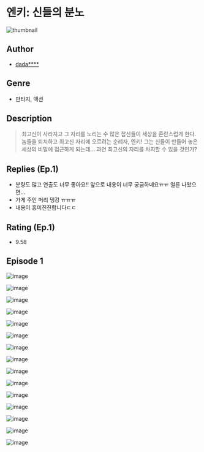 # 엔키: 신들의 분노
![thumbnail](https://image-comic.pstatic.net/user_contents_data/challenge_comic/2023/05/24/346300/upload_3762303812956676919_480x623.jpeg)

## Author
- [dada****](https://comic.naver.com/artistTitle?id=346300)

## Genre
- 판타지, 액션

## Description
> 최고신이 사라지고 그 자리를 노리는 수 많은 잡신들이 세상을 혼란스럽게 한다. 놈들을 퇴치하고 최고신 자리에 오르려는 순례자, 엔키! 그는 신들이 만들어 놓은 세상의 비밀에 접근하게 되는데... 과연 최고신의 자리를 차지할 수 있을 것인가?

## Replies (Ep.1)
- 분량도 많고 연출도 너무 좋아요!! 앞으로 내용이 너무 궁금하네요ㅠㅠ 얼른 나왔으면...
- 가게 주인 머리 댕강 ㅠㅠㅠ
- 내용이 흥미진진합니다ㄷㄷ

## Rating (Ep.1)
- 9.58

## Episode 1
![image](https://image-comic.pstatic.net/user_contents_data/challenge_comic/2023/05/24/346300/upload_3616726273591030583.jpeg)

![image](https://image-comic.pstatic.net/user_contents_data/challenge_comic/2023/05/24/346300/upload_7017788413732795236.jpeg)

![image](https://image-comic.pstatic.net/user_contents_data/challenge_comic/2023/05/24/346300/upload_7017231883980715314.jpeg)

![image](https://image-comic.pstatic.net/user_contents_data/challenge_comic/2023/05/24/346300/upload_4135541650659620152.jpeg)

![image](https://image-comic.pstatic.net/user_contents_data/challenge_comic/2023/05/24/346300/upload_3918467461560099634.jpeg)

![image](https://image-comic.pstatic.net/user_contents_data/challenge_comic/2023/05/24/346300/upload_7075217920388117601.jpeg)

![image](https://image-comic.pstatic.net/user_contents_data/challenge_comic/2023/05/24/346300/upload_3558184984535851827.jpeg)

![image](https://image-comic.pstatic.net/user_contents_data/challenge_comic/2023/05/26/346300/upload_3691093727615803697.jpeg)

![image](https://image-comic.pstatic.net/user_contents_data/challenge_comic/2023/05/24/346300/upload_3833519185349272369.jpeg)

![image](https://image-comic.pstatic.net/user_contents_data/challenge_comic/2023/05/26/346300/upload_7017226567582496818.jpeg)

![image](https://image-comic.pstatic.net/user_contents_data/challenge_comic/2023/05/24/346300/upload_7365135139831362406.jpeg)

![image](https://image-comic.pstatic.net/user_contents_data/challenge_comic/2023/05/26/346300/upload_3703428079140812902.jpeg)

![image](https://image-comic.pstatic.net/user_contents_data/challenge_comic/2023/05/24/346300/upload_3544677278144869176.jpeg)

![image](https://image-comic.pstatic.net/user_contents_data/challenge_comic/2023/05/24/346300/upload_7161906913208460593.jpeg)

![image](https://image-comic.pstatic.net/user_contents_data/challenge_comic/2023/05/24/346300/upload_3919037885478089057.jpeg)
